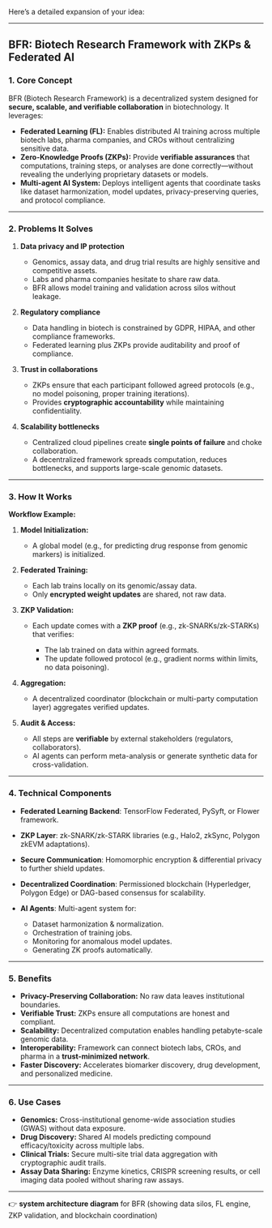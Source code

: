 Here’s a detailed expansion of your idea:

---

## **BFR: Biotech Research Framework with ZKPs & Federated AI**

### **1. Core Concept**

BFR (Biotech Research Framework) is a decentralized system designed for **secure, scalable, and verifiable collaboration** in biotechnology. It leverages:

* **Federated Learning (FL):** Enables distributed AI training across multiple biotech labs, pharma companies, and CROs without centralizing sensitive data.
* **Zero-Knowledge Proofs (ZKPs):** Provide **verifiable assurances** that computations, training steps, or analyses are done correctly—without revealing the underlying proprietary datasets or models.
* **Multi-agent AI System:** Deploys intelligent agents that coordinate tasks like dataset harmonization, model updates, privacy-preserving queries, and protocol compliance.

---

### **2. Problems It Solves**

1. **Data privacy and IP protection**

   * Genomics, assay data, and drug trial results are highly sensitive and competitive assets.
   * Labs and pharma companies hesitate to share raw data.
   * BFR allows model training and validation across silos without leakage.

2. **Regulatory compliance**

   * Data handling in biotech is constrained by GDPR, HIPAA, and other compliance frameworks.
   * Federated learning plus ZKPs provide auditability and proof of compliance.

3. **Trust in collaborations**

   * ZKPs ensure that each participant followed agreed protocols (e.g., no model poisoning, proper training iterations).
   * Provides **cryptographic accountability** while maintaining confidentiality.

4. **Scalability bottlenecks**

   * Centralized cloud pipelines create **single points of failure** and choke collaboration.
   * A decentralized framework spreads computation, reduces bottlenecks, and supports large-scale genomic datasets.

---

### **3. How It Works**

**Workflow Example:**

1. **Model Initialization:**

   * A global model (e.g., for predicting drug response from genomic markers) is initialized.

2. **Federated Training:**

   * Each lab trains locally on its genomic/assay data.
   * Only **encrypted weight updates** are shared, not raw data.

3. **ZKP Validation:**

   * Each update comes with a **ZKP proof** (e.g., zk-SNARKs/zk-STARKs) that verifies:

     * The lab trained on data within agreed formats.
     * The update followed protocol (e.g., gradient norms within limits, no data poisoning).

4. **Aggregation:**

   * A decentralized coordinator (blockchain or multi-party computation layer) aggregates verified updates.

5. **Audit & Access:**

   * All steps are **verifiable** by external stakeholders (regulators, collaborators).
   * AI agents can perform meta-analysis or generate synthetic data for cross-validation.

---

### **4. Technical Components**

* **Federated Learning Backend**: TensorFlow Federated, PySyft, or Flower framework.
* **ZKP Layer**: zk-SNARK/zk-STARK libraries (e.g., Halo2, zkSync, Polygon zkEVM adaptations).
* **Secure Communication**: Homomorphic encryption & differential privacy to further shield updates.
* **Decentralized Coordination**: Permissioned blockchain (Hyperledger, Polygon Edge) or DAG-based consensus for scalability.
* **AI Agents**: Multi-agent system for:

  * Dataset harmonization & normalization.
  * Orchestration of training jobs.
  * Monitoring for anomalous model updates.
  * Generating ZK proofs automatically.

---

### **5. Benefits**

* **Privacy-Preserving Collaboration:** No raw data leaves institutional boundaries.
* **Verifiable Trust:** ZKPs ensure all computations are honest and compliant.
* **Scalability:** Decentralized computation enables handling petabyte-scale genomic data.
* **Interoperability:** Framework can connect biotech labs, CROs, and pharma in a **trust-minimized network**.
* **Faster Discovery:** Accelerates biomarker discovery, drug development, and personalized medicine.

---

### **6. Use Cases**

* **Genomics:** Cross-institutional genome-wide association studies (GWAS) without data exposure.
* **Drug Discovery:** Shared AI models predicting compound efficacy/toxicity across multiple labs.
* **Clinical Trials:** Secure multi-site trial data aggregation with cryptographic audit trails.
* **Assay Data Sharing:** Enzyme kinetics, CRISPR screening results, or cell imaging data pooled without sharing raw assays.

---

👉 **system architecture diagram** for BFR (showing data silos, FL engine, ZKP validation, and blockchain coordination)

